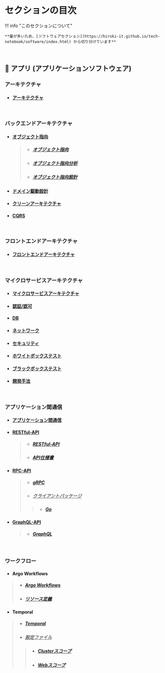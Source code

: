 # セクションの目次

!!! info "このセクションについて"

    **量が多いため、[ソフトウェアセクション](https://hiroki-it.github.io/tech-notebook/software/index.html) から切り分けています**

<br>

## 🚀 アプリ (アプリケーションソフトウェア) 

### アーキテクチャ

* #### [アーキテクチャ](https://hiroki-it.github.io/tech-notebook/software/software_application_architecture.html)

<br>

### バックエンドアーキテクチャ

* #### <u>オブジェクト指向</u>
  > * ##### [︎オブジェクト指向](https://hiroki-it.github.io/tech-notebook/software/software_application_architecture_backend_object_orientation.html)
  > * ##### [︎オブジェクト指向分析](https://hiroki-it.github.io/tech-notebook/software/software_application_architecture_backend_object_orientation_analysis.html)
  > * ##### [︎オブジェクト指向設計](https://hiroki-it.github.io/tech-notebook/software/software_application_architecture_backend_object_orientation_design.html)

* #### [︎ドメイン駆動設計](https://hiroki-it.github.io/tech-notebook/software/software_application_architecture_backend_domain_driven_design.html)

* #### [︎クリーンアーキテクチャ](https://hiroki-it.github.io/tech-notebook/software/software_application_architecture_backend_domain_driven_design_clean_architecture.html)

* #### [︎CQRS](https://hiroki-it.github.io/tech-notebook/software/software_application_architecture_backend_cqrs.html)

<br>

### フロントエンドアーキテクチャ

* #### [︎フロントエンドアーキテクチャ](https://hiroki-it.github.io/tech-notebook/software/software_application_architecture_frontend.html)

<br>

### マイクロサービスアーキテクチャ

* #### [︎マイクロサービスアーキテクチャ](https://hiroki-it.github.io/tech-notebook/software/software_application_architecture_microservices.html)

* #### [認証/認可](https://hiroki-it.github.io/tech-notebook/software/software_application_architecture_microservices_auth.html)

* #### [DB](https://hiroki-it.github.io/tech-notebook/software/software_application_architecture_microservices_database.html)

* #### [ネットワーク](https://hiroki-it.github.io/tech-notebook/software/software_application_architecture_microservices_network.html)

* #### [セキュリティ](https://hiroki-it.github.io/tech-notebook/software/software_application_architecture_microservices_security.html)

* #### [ホワイトボックステスト](https://hiroki-it.github.io/tech-notebook/software/software_application_architecture_microservices_test_whitebox.html)

* #### [ブラックボックステスト](https://hiroki-it.github.io/tech-notebook/software/software_application_architecture_microservices_test_blackbox.html)

* #### [開発手法](https://hiroki-it.github.io/tech-notebook/software/software_application_architecture_microservices_development.html)

<br>

### アプリケーション間通信

* #### [︎アプリケーション間通信](https://hiroki-it.github.io/tech-notebook/software/software_application_messaging.html)

* #### <u>RESTful-API</u>
  > * ##### [︎RESTful-API](https://hiroki-it.github.io/tech-notebook/software/software_application_messaging_api_restful.html)
  > * ##### [︎API仕様書](https://hiroki-it.github.io/tech-notebook/software/software_application_messaging_api_restful_api_specification.html)

* #### <u>RPC-API</u>
  > * ##### [︎gRPC](https://hiroki-it.github.io/tech-notebook/software/software_application_messaging_api_rpc_api_grpc.html)
  > * ##### <u>クライアントパッケージ</u>
  > > * ##### [Go](https://hiroki-it.github.io/tech-notebook/software/software_application_messaging_api_rpc_api_grpc_client_package_go.html)

* #### <u>GraphQL-API</u>
  > * ##### [GraphQL](https://hiroki-it.github.io/tech-notebook/software/software_application_messaging_api_graphql_api_graphql.html)

<br>

### ワークフロー

* #### Argo Workflows
 > * ##### [Argo Workflows](https://hiroki-it.github.io/tech-notebook/software/software_application_workflow_argoworkflow.html)
 > * ##### [︎リソース定義](https://hiroki-it.github.io/tech-notebook/software/software_application_workflow_argoworkflow_resource_definition.html)

* #### Temporal
 > * ##### [Temporal](https://hiroki-it.github.io/tech-notebook/software/software_application_workflow_temporal.html)
 > * ##### <u>設定ファイル</u>
 > > * ##### [Clusterスコープ](https://hiroki-it.github.io/tech-notebook/software/software_application_workflow_temporal_conf_cluster.html)
 > > * ##### [Webスコープ](https://hiroki-it.github.io/tech-notebook/software/software_application_workflow_temporal_conf_web.html)
